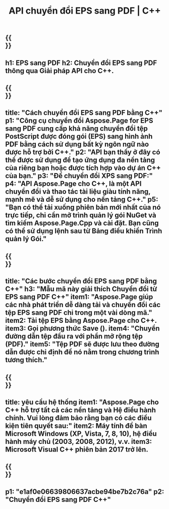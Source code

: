 ﻿---
translation: true
template: /_templates/_conversion-child-cpp.md
title: API chuyển đổi EPS sang PDF | C++
url: /cpp/conversion/eps-to-pdf/
description: Chuyển đổi EPS sang PDF do Aspose.Page cung cấp cho giải pháp API C++. Hoạt động trong Môi trường thời gian chạy C++ cho Windows 32 bit, Windows 64 bit và Linux 64 bit.
informat: EPS
outformat: PDF
otherformats: XPS PS
---

{{<section banner>}}
---
h1: EPS sang PDF
h2: Chuyển đổi EPS sang PDF thông qua Giải pháp API cho C++.
---

{{<section overview>}}
---
title: "Cách chuyển đổi EPS sang PDF bằng C++"
p1: "Công cụ chuyển đổi Aspose.Page for EPS sang PDF cung cấp khả năng chuyển đổi tệp PostScript được đóng gói (EPS) sang hình ảnh PDF bằng cách sử dụng bất kỳ ngôn ngữ nào được hỗ trợ bởi C++."
p2: "API bạn thấy ở đây có thể được sử dụng để tạo ứng dụng đa nền tảng của riêng bạn hoặc được tích hợp vào dự án C++ của bạn."
p3: "Để chuyển đổi XPS sang PDF:"
p4: "API Aspose.Page cho C++, là một API chuyển đổi và thao tác tài liệu giàu tính năng, mạnh mẽ và dễ sử dụng cho nền tảng C++."
p5: "Bạn có thể tải xuống phiên bản mới nhất của nó trực tiếp, chỉ cần mở trình quản lý gói NuGet và tìm kiếm Aspose.Page.Cpp và cài đặt. Bạn cũng có thể sử dụng lệnh sau từ Bảng điều khiển Trình quản lý Gói."
---

{{<section feature1>}}
---
title: "Các bước chuyển đổi EPS sang PDF bằng C++"
h3: "Mẫu mã này giải thích Chuyển đổi từ EPS sang PDF C++"
item1: "Aspose.Page giúp các nhà phát triển dễ dàng tải và chuyển đổi các tệp EPS sang PDF chỉ trong một vài dòng mã."
item2: Tải tệp EPS bằng Aspose.Page cho C++.
item3: Gọi phương thức Save ().
item4: "Chuyển đường dẫn tệp đầu ra với phần mở rộng tệp (PDF)."
item5: "Tệp PDF sẽ được lưu theo đường dẫn được chỉ định để nó nằm trong chương trình tương thích."
---

{{<section feature2>}}
---
title: yêu cầu hệ thống
item1: "Aspose.Page cho C++ hỗ trợ tất cả các nền tảng và Hệ điều hành chính. Vui lòng đảm bảo rằng bạn có các điều kiện tiên quyết sau:"
item2: Máy tính để bàn Microsoft Windows (XP, Vista, 7, 8, 10), hệ điều hành máy chủ (2003, 2008, 2012), v.v.
item3: Microsoft Visual C++ phiên bản 2017 trở lên.
---

{{<section gist>}}
---
p1: "e1af0e06639806637acbe94be7b2c76a"
p2: "Chuyển đổi EPS sang PDF C++"
---
